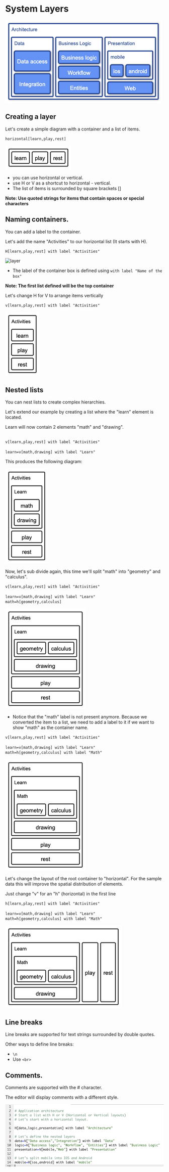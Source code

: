 # System Layers

![sample](./img/sample.png)

## Creating a layer

Let's create a simple diagram with a container and a list of items.


```
horizontal[learn,play,rest]
```
![layer](./img/layer.png)

- you can use horizontal or vertical.
- use H or V as a shortcut to horizontal - vertical.
- The list of items is surrounded by square brackets []

**Note: Use quoted strings for items that contain spaces or special characters**


## Naming containers.

You can add a label to the container. 

Let's add the name "Activities" to our horizontal list (It starts with H).


```
H[learn,play,rest] with label "Activities"
```
![layer](./img/layer-named.png)

- The label of the container box is defined using ```with label "Name of the box"```


**Note: The first list defined will be the top container**

Let's change H for V to arrange items vertically

```
v[learn,play,rest] with label "Activities"
```

![layer](./img/layer-vertical.png)

## Nested lists

You can nest lists to create complex hierarchies.

Let's extend our example by creating a list where the "learn" element is located.

Learn will now contain 2 elements "math" and "drawing".

```

v[learn,play,rest] with label "Activities"

learn=v[math,drawing] with label "Learn"

```

This produces the following diagram:

![layer](./img/nested1.png)


Now, let's sub divide again, this time we'll split "math" into "geometry" and "calculus".

```
v[learn,play,rest] with label "Activities"

learn=v[math,drawing] with label "Learn"
math=h[geometry,calculus]
```

![layer](./img/nested2.png)


- Notice that the "math" label is not present anymore. Because we converted the item to a list, we need to add a label to it if we want to show "math" as the container name.



```
v[learn,play,rest] with label "Activities"

learn=v[math,drawing] with label "Learn"
math=h[geometry,calculus] with label "Math"
```

![layer](./img/nested3.png)


Let's change the layout of the root container to "horizontal".
For the sample data this will improve the spatial distribution of elements.

Just change "v" for an "h" (horizontal) in the first line

```
h[learn,play,rest] with label "Activities"

learn=v[math,drawing] with label "Learn"
math=h[geometry,calculus] with label "Math"
```

![layer](./img/layout2.png)

## Line breaks

Line breaks are supported for text strings surrounded by double quotes.

Other ways to define line breaks:

- ```\n```
- Use ```<br>```


## Comments.

Comments are supported with the # character. 

The editor will display comments with a different style.

![comments](./img/comments.png)



